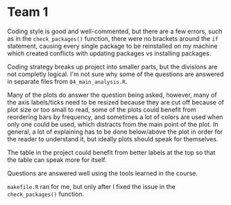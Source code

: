 # Team 1

Coding style is good and well-commented, but there are a few errors, such as in the `check_packages()` function, there were no brackets around the `if` statement, causing every single package to be reinstalled on my machine which created conflicts with updating packages vs installing packages.

Coding strategy breaks up project into smaller parts, but the divisions are not completly logical. I'm not sure why some of the questions are answered in separate files from `04_main_analysis.R`.

Many of the plots do answer the question being asked, however, many of the axis labels/ticks need to be resized because they are cut off because of plot size or too small to read, some of the plots could benefit from reordering bars by frequency, and sometimes a lot of colors are used when only one could be used, which distracts from the main point of the plot. In general, a lot of explaining has to be done below/above the plot in order for the reader to understand it, but ideally plots should speak for themselves.

The table in the project could benefit from better labels at the top so that the table can speak more for itself. 

Questions are answered well using the tools learned in the course.

`makefile.R` ran for me, but only after I fixed the issue in the `check_packages()` function.
